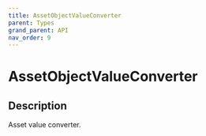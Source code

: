 ```yaml
---
title: AssetObjectValueConverter
parent: Types
grand_parent: API
nav_order: 9
---
```


# AssetObjectValueConverter

## Description

Asset value converter.
